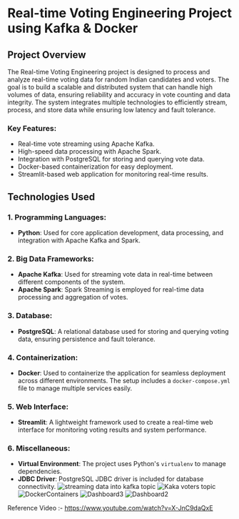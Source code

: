 # Real-time Voting Engineering Project using Kafka & Docker

## Project Overview

The Real-time Voting Engineering project is designed to process and analyze real-time voting data for random Indian candidates and voters. The goal is to build a scalable and distributed system that can handle high volumes of data, ensuring reliability and accuracy in vote counting and data integrity. The system integrates multiple technologies to efficiently stream, process, and store data while ensuring low latency and fault tolerance.

### Key Features:
- Real-time vote streaming using Apache Kafka.
- High-speed data processing with Apache Spark.
- Integration with PostgreSQL for storing and querying vote data.
- Docker-based containerization for easy deployment.
- Streamlit-based web application for monitoring real-time results.
  
## Technologies Used

### 1. **Programming Languages**:
   - **Python**: Used for core application development, data processing, and integration with Apache Kafka and Spark.
   
### 2. **Big Data Frameworks**:
   - **Apache Kafka**: Used for streaming vote data in real-time between different components of the system.
   - **Apache Spark**: Spark Streaming is employed for real-time data processing and aggregation of votes.

### 3. **Database**:
   - **PostgreSQL**: A relational database used for storing and querying voting data, ensuring persistence and fault tolerance.

### 4. **Containerization**:
   - **Docker**: Used to containerize the application for seamless deployment across different environments. The setup includes a `docker-compose.yml` file to manage multiple services easily.

### 5. **Web Interface**:
   - **Streamlit**: A lightweight framework used to create a real-time web interface for monitoring voting results and system performance.

### 6. **Miscellaneous**:
   - **Virtual Environment**: The project uses Python's `virtualenv` to manage dependencies.
   - **JDBC Driver**: PostgreSQL JDBC driver is included for database connectivity.
![streaming data into kafka topic](https://github.com/user-attachments/assets/064c09e6-359d-4c24-9500-efe971d72732)
![Kaka voters topic](https://github.com/user-attachments/assets/a5bed4e2-869d-463f-ba25-1abc7f8679db)
![DockerContainers](https://github.com/user-attachments/assets/8ba041bc-b018-4adc-9097-3c18c998fb79)
![Dashboard3](https://github.com/user-attachments/assets/37b84b42-676a-487c-a3dd-e6c52b05cab6)
![Dashboard2](https://github.com/user-attachments/assets/391baa5e-f369-49cb-955c-91377df67dc1)


Reference Video :- https://www.youtube.com/watch?v=X-JnC9daQxE


